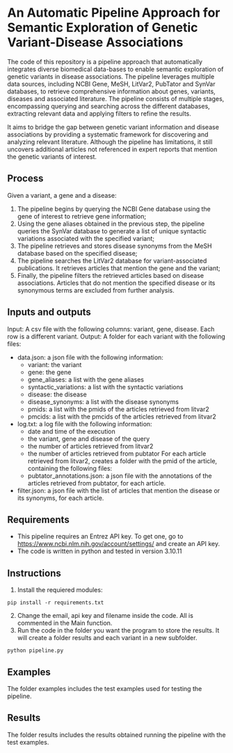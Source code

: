# An Automatic Pipeline Approach for Semantic Exploration of Genetic Variant-Disease Associations

The code of this repository is a pipeline approach that automatically integrates diverse biomedical data-bases to enable semantic exploration of genetic variants in disease associations. The pipeline leverages multiple data sources, including NCBI Gene, MeSH, LitVar2, PubTator and SynVar databases, to retrieve comprehensive information about genes, variants, diseases and associated literature. The pipeline consists of multiple stages, encompassing querying and searching across the different databases, extracting relevant data and applying filters to refine the results. 

It aims to bridge the gap between genetic variant information and disease associations by providing a systematic framework for discovering and analyzing relevant literature. Although the pipeline has limitations, it still uncovers additional articles not referenced in expert reports that mention the genetic variants of interest. 

## Process
Given a variant, a gene and a disease:
1. The pipeline begins by querying the NCBI Gene database using the gene of interest to retrieve gene information; 
2. Using the gene aliases obtained in the previous step, the pipeline queries the SynVar database to generate a list of unique syntactic variations 
associated with the specified variant; 
3. The pipeline retrieves and stores disease synonyms from the MeSH database based on the specified disease; 
4. The pipeline searches the LitVar2 database for variant-associated publications. 
It retrieves articles that mention the gene and the variant; 
5. Finally, the pipeline filters the retrieved articles based on disease associations. 
Articles that do not mention the specified disease or its synonymous terms are excluded from further analysis.

## Inputs and outputs
Input: A csv file with the following columns: variant, gene, disease. Each row is a different variant.
Output: A folder for each variant with the following files:
  - data.json: a json file with the following information:
      - variant: the variant
      - gene: the gene
      - gene_aliases: a list with the gene aliases
      - syntactic_variations: a list with the syntactic variations
      - disease: the disease
      - disease_synonyms: a list with the disease synonyms
      - pmids: a list with the pmids of the articles retrieved from litvar2
      - pmcids: a list with the pmcids of the articles retrieved from litvar2
  - log.txt: a log file with the following information:
      - date and time of the execution
      - the variant, gene and disease of the query
      - the number of articles retrieved from litvar2
      - the number of articles retrieved from pubtator
  For each article retrieved from litvar2, creates a folder with the pmid of the article, containing the following files:
      - pubtator_annotations.json: a json file with the annotations of the articles retrieved from pubtator, for each article.
  - filter.json: a json file with the list of articles that mention the disease or its synonyms, for each article.

## Requirements
- This pipeline requires an Entrez API key. To get one, go to https://www.ncbi.nlm.nih.gov/account/settings/ and create an API key.
- The code is written in python and tested in version 3.10.11

## Instructions
1. Install the requiered modules:
~~~
pip install -r requirements.txt
~~~
2. Change the email, api key and filename inside the code. All is commented in the Main function.
3. Run the code in the folder you want the program to store the results. It will create a folder results and each variant in a new subfolder.
~~~
python pipeline.py
~~~ 

## Examples
The folder examples includes the test examples used for testing the pipeline.

## Results 
The folder results includes the results obtained running the pipeline with the test examples.
